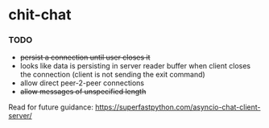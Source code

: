 # chit-chat

### TODO
- ~~persist a connection until user closes it~~
- looks like data is persisting in server reader buffer when client closes the connection (client is not sending the exit command)
- allow direct peer-2-peer connections
- ~~allow messages of unspecified length~~

Read for future guidance: https://superfastpython.com/asyncio-chat-client-server/

